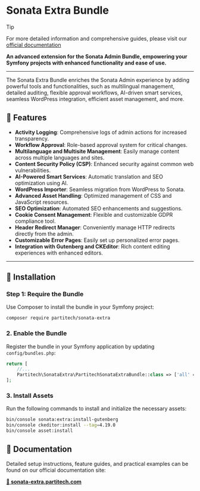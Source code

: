 # Sonata Extra Bundle

> [!TIP]
> For more detailed information and comprehensive guides, please visit our [official documentation](https://sonata-extra.partitech.com)


**An advanced extension for the Sonata Admin Bundle, empowering your Symfony projects with enhanced functionality and ease of use.**

---

The Sonata Extra Bundle enriches the Sonata Admin experience by adding powerful tools and functionalities, such as multilingual management, detailed auditing, flexible approval workflows, AI-driven smart services, seamless WordPress integration, efficient asset management, and more.

## 📌 Features

- **Activity Logging**: Comprehensive logs of admin actions for increased transparency.
- **Workflow Approval**: Role-based approval system for critical changes.
- **Multilanguage and Multisite Management**: Easily manage content across multiple languages and sites.
- **Content Security Policy (CSP)**: Enhanced security against common web vulnerabilities.
- **AI-Powered Smart Services**: Automatic translation and SEO optimization using AI.
- **WordPress Importer**: Seamless migration from WordPress to Sonata.
- **Advanced Asset Handling**: Optimized management of CSS and JavaScript resources.
- **SEO Optimization**: Automated SEO enhancements and suggestions.
- **Cookie Consent Management**: Flexible and customizable GDPR compliance tool.
- **Header Redirect Manager**: Conveniently manage HTTP redirects directly from the admin.
- **Customizable Error Pages**: Easily set up personalized error pages.
- **Integration with Gutenberg and CKEditor**: Rich content editing experiences with enhanced editors.

---

## 🚀 Installation

### Step 1: Require the Bundle

Use Composer to install the bundle in your Symfony project:

```bash
composer require partitech/sonata-extra
```

### 2. Enable the Bundle

Register the bundle in your Symfony application by updating `config/bundles.php`:

```php
return [
    //...
    Partitech\SonataExtra\PartitechSonataExtraBundle::class => ['all' => true],
];
```

### 3. Install Assets

Run the following commands to install and initialize the necessary assets:

```bash
bin/console sonata:extra:install-gutenberg
bin/console ckeditor:install --tag=4.19.0
bin/console asset:install
```

## 📖 Documentation

Detailed setup instructions, feature guides, and practical examples can be found on our official documentation site:

**[🔗 sonata-extra.partitech.com](https://sonata-extra.partitech.com)**

